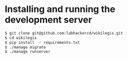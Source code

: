 # Installing and running the development server

```bash
$ git clone git@github.com:labhackercd/wikilegis.git
$ cd wikilegis
$ pip install -r requirements.txt
$ ./manage migrate
$ ./manage runserver
```
